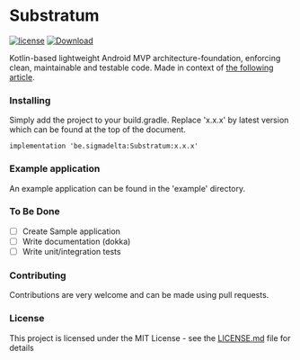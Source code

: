 # Substratum
[![license](https://img.shields.io/github/license/mashape/apistatus.svg)]()
[![Download](https://api.bintray.com/packages/sigmadeltasoftware/Substratum/Substratum/images/download.svg) ](https://bintray.com/sigmadeltasoftware/Substratum/Substratum/_latestVersion)

Kotlin-based lightweight Android MVP architecture-foundation, enforcing clean, maintainable and testable code. Made in context of [the following article](https://medium.com/@bojanbelic/iaa-2-touching-base-with-architecture-basics-mvp-clean-architectures-package-by-feature-1f2ee92ee4e8).

### Installing
Simply add the project to your build.gradle. Replace 'x.x.x' by latest version which can be found at the top of the document.
```
implementation 'be.sigmadelta:Substratum:x.x.x'
```
### Example application
An example application can be found in the 'example' directory.

### To Be Done
- [ ] Create Sample application
- [ ] Write documentation (dokka)
- [ ] Write unit/integration tests

### Contributing
Contributions are very welcome and can be made using pull requests.

### License
This project is licensed under the MIT License - see the [LICENSE.md](LICENSE.md) file for details
